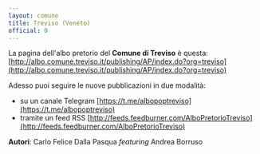 ```yaml
---
layout: comune
title: Treviso (Veneto)
official: 0
---
```


La pagina dell'albo pretorio del **Comune di Treviso** è questa: [http://albo.comune.treviso.it/publishing/AP/index.do?org=treviso](http://albo.comune.treviso.it/publishing/AP/index.do?org=treviso)

Adesso puoi seguire le nuove pubblicazioni in due modalità:

* su un canale Telegram [https://t.me/albopoptreviso](https://t.me/albopoptreviso)
* tramite un feed RSS [http://feeds.feedburner.com/AlboPretorioTreviso](http://feeds.feedburner.com/AlboPretorioTreviso)

**Autori**: Carlo Felice Dalla Pasqua _featuring_ Andrea Borruso
